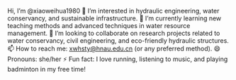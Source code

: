  Hi, I’m @xiaoweihua1980
👀 I’m interested in hydraulic engineering, water conservancy, and sustainable infrastructure.
🌱 I’m currently learning new teaching methods and advanced techniques in water resource management.
💞️ I’m looking to collaborate on research projects related to water conservancy, civil engineering, and eco-friendly hydraulic structures.
📫 How to reach me: xwhsty@hnau.edu.cn (or any preferred method).
😄 Pronouns: she/her
⚡ Fun fact: I love running, listening to music, and playing badminton in my free time!
<!---
xiaoweihua1980/xiaoweihua1980 is a ✨ special ✨ repository because its `README.md` (this file) appears on your GitHub profile.
You can click the Preview link to take a look at your changes.
--->
